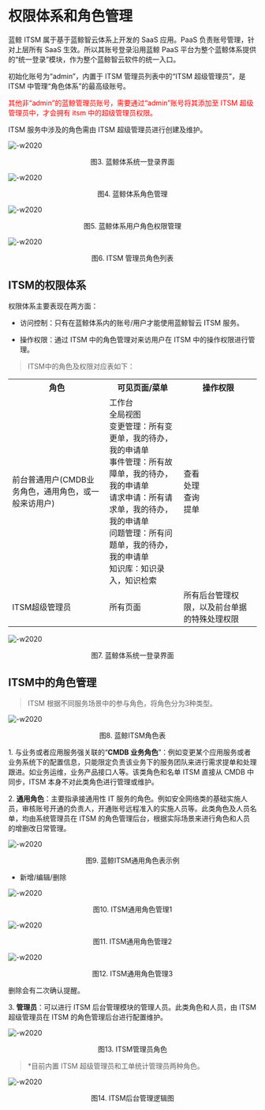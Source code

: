 # 权限体系和角色管理

蓝鲸 ITSM 属于基于蓝鲸智云体系上开发的 SaaS 应用。PaaS 负责账号管理，针对上层所有 SaaS 生效。所以其账号登录沿用蓝鲸 PaaS 平台为整个蓝鲸体系提供的“统一登录”模块，作为整个蓝鲸智云软件的统一入口。

初始化账号为“admin”，内置于 ITSM 管理员列表中的“ITSM 超级管理员”，是 ITSM 中管理“角色体系”的最高级账号。

<font color=red>其他非“admin”的蓝鲸管理员账号，需要通过“admin”账号将其添加至 ITSM 超级管理员中，才会拥有 itsm 中的超级管理员权限。</font>

ITSM 服务中涉及的角色需由 ITSM 超级管理员进行创建及维护。

![-w2020](../media/af8b908a09c68ecc8645972d27fe08c1.png)
<center>图3. 蓝鲸体系统一登录界面</center>

![-w2020](../media/6529ec80fb08bce38f6165e48dde46f6.png)
<center>图4. 蓝鲸体系角色管理</center>

![-w2020](../media/8db9e49d10a60285cc9fe9f51551e75d.png)
<center>图5. 蓝鲸体系用户角色权限管理</center>

![-w2020](../media/ed07cd83c9e0b8ddcc01752d1f1a1e5c.png)
<center>图6. ITSM 管理员角色列表</center>

## ITSM的权限体系

权限体系主要表现在两方面：

-   访问控制：只有在蓝鲸体系内的账号/用户才能使用蓝鲸智云 ITSM 服务。

-   操作权限：通过 ITSM 中的角色管理对来访用户在 ITSM 中的操作权限进行管理。

>   ITSM中的角色及权限对应表如下：

<table>
  <tr>
      <th  align="center">角色 </td>
      <th  align="center">可见页面/菜单</td>
      <th  align="center">操作权限 </td>
  </tr>
  <tr>
      <td>前台普通用户(CMDB业务角色，通用角色，或一般来访用户) </td>
      <td>
      工作台<br/>
      全局视图<br/>
      变更管理：所有变更单，我的待办，我的申请单<br/>
      事件管理：所有故障单，我的待办，我的申请单<br/>
      请求申请：所有请求单，我的待办，我的申请单<br/>
      问题管理：所有问题单，我的待办，我的申请单<br/>
      知识库：知识录入，知识检索
      </td>
      <td>
      查看<br/>
      处理<br/>
      查询<br/>
      提单<br/>
      </td>
  </tr>
  <tr>
      <td>ITSM超级管理员</td>
      <td>所有页面</td>
      <td>所有后台管理权限，以及前台单据的特殊处理权限</td>
  </tr>
</table>

![-w2020](../media/70e7ff704e85eefe4e910d1329d40657.png)
<center>图7. 蓝鲸体系统一登录界面</center>

## ITSM中的角色管理

>   ITSM 根据不同服务场景中的参与角色，将角色分为3种类型。

![-w2020](../media/30274a54e1a87ad0527ffd38a056e71b.png)
<center>图8. 蓝鲸ITSM角色表</center>

1\. 与业务或者应用服务强关联的“**CMDB 业务角色**”：例如变更某个应用服务或者业务系统下的配置信息，只能限定负责该业务下的服务团队来进行需求提单和处理跟进。如业务运维，业务产品接口人等。该类角色和名单 ITSM 直接从 CMDB 中同步，ITSM 本身不对此类角色进行管理或维护。

2\. **通用角色**：主要指承接通用性 IT 服务的角色。例如安全网络类的基础实施人员，审核账号开通的负责人，开通账号远程准入的实施人员等。此类角色及人员名单，均由系统管理员在 ITSM 的角色管理后台，根据实际场景来进行角色和人员的增删改日常管理。

![-w2020](../media/23d7d835eb5ba07c9819adb41dfa7984.png)
<center>图9. 蓝鲸ITSM通用角色表示例</center>

-   新增/编辑/删除

![-w2020](../media/c8f8c4f6440edc0ca567863c241b51f8.png)

<center>图10.  ITSM通用角色管理1</center>

![-w2020](../media/c6578b4072785c1bd60b3b3f67005096.png)

<center>图11.  ITSM通用角色管理2</center>

![-w2020](../media/a59e2669a91063c9fa6d5660d5904d30.png)

<center>图12.  ITSM通用角色管理3</center>

删除会有二次确认提醒。

3\. **管理员**：可以进行 ITSM 后台管理模块的管理人员。此类角色和人员，由 ITSM 超级管理员在 ITSM 的角色管理后台进行配置维护。

![-w2020](../media/bd79c933eeb993cdabe794b7518f4991.png)

<center>图13. ITSM管理员角色</center>

>   \*目前内置 ITSM 超级管理员和工单统计管理员两种角色。

![-w2020](../media/20200210115917.png)
<center>图14.  ITSM后台管理逻辑图</center>
